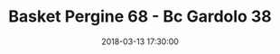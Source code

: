 ---
title: Basket Pergine 68 - Bc Gardolo 38
date: 2018-03-13 17:30:00
squadra-a: Basket Pergine
punteggio-a: 38
squadra-b: Bc Gardolo
punteggio-b: 68
partite/squadra: under-14-17-18
luogo: Palestra ''Garbari''
categoria: under 14
---